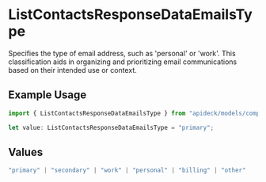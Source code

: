 # ListContactsResponseDataEmailsType

Specifies the type of email address, such as 'personal' or 'work'. This classification aids in organizing and prioritizing email communications based on their intended use or context.

## Example Usage

```typescript
import { ListContactsResponseDataEmailsType } from "apideck/models/components";

let value: ListContactsResponseDataEmailsType = "primary";
```

## Values

```typescript
"primary" | "secondary" | "work" | "personal" | "billing" | "other"
```